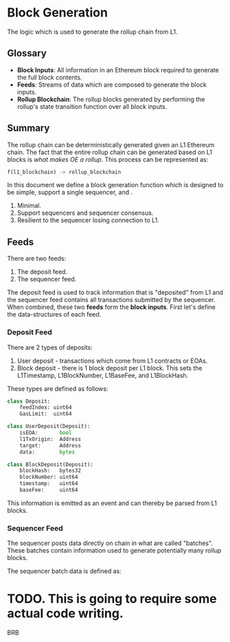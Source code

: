 # Block Generation

The logic which is used to generate the rollup chain from L1.

## Glossary

- **Block Inputs**: All information in an Ethereum block required to generate the full block contents.
- **Feeds**: Streams of data which are composed to generate the block inputs.
- **Rollup Blockchain**: The rollup blocks generated by performing the rollup's state transition function over all block inputs.

## Summary

The rollup chain can be deterministically generated given an L1 Ethereum chain. The fact that the entire rollup chain can be generated based on L1 blocks is _what makes OE a rollup_. This process can be represented as:

```python
f(l1_blockchain) -> rollup_blockchain
```

In this document we define a block generation function which is designed to be simple, support a single sequencer, and .

1. Minimal.
2. Support sequencers and sequencer consensus.
3. Resilient to the sequencer losing connection to L1.

## Feeds

There are two feeds:

1. The deposit feed.
2. The sequencer feed.

The deposit feed is used to track information that is "deposited" from L1 and the sequencer feed contains all transactions submitted by the sequencer. When combined, these two **feeds** form the **block inputs**. First let's define the data-structures of each feed.

### Deposit Feed

There are 2 types of deposits:

1. User deposit - transactions which come from L1 contracts or EOAs.
2. Block deposit - there is 1 block deposit per L1 block. This sets the L1Timestamp, L1BlockNumber, L1BaseFee, and L1BlockHash.

These types are defined as follows:

```python
class Deposit:
    feedIndex: uint64
    GasLimit:  uint64

class UserDeposit(Deposit):
    isEOA:       bool
    l1TxOrigin:  Address
    target:      Address
    data:        bytes

class BlockDeposit(Deposit):
    blockHash:   bytes32
    blockNumber: uint64
    timestamp:   uint64
    baseFee:     uint64
```

This information is emitted as an event and can thereby be parsed from L1 blocks.

### Sequencer Feed

The sequencer posts data directly on chain in what are called "batches". These batches contain information used to generate potentially many rollup blocks.

The sequencer batch data is defined as:

# TODO. This is going to require some actual code writing.
BRB
